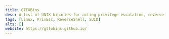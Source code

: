 ```yaml
---
title: GTFOBins
desc: A list of UNIX binaries for acting privilege escalation, reverse shell.
tags: [Linux, PrivEsc, ReverseShell, SUID]
alts: []
website: https://gtfobins.github.io/
---
```

